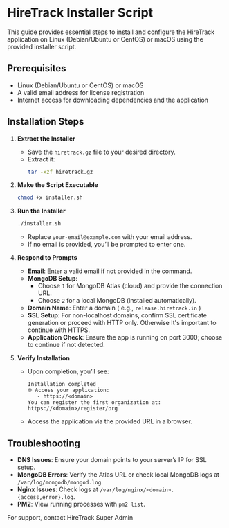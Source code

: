 # HireTrack Installer Script

This guide provides essential steps to install and configure the HireTrack application on Linux (Debian/Ubuntu or CentOS) or macOS using the provided installer script.

## Prerequisites

- Linux (Debian/Ubuntu or CentOS) or macOS
- A valid email address for license registration
- Internet access for downloading dependencies and the application

## Installation Steps

1. **Extract the Installer**

   - Save the `hiretrack.gz` file to your desired directory.
   - Extract it:
     ```bash
     tar -xzf hiretrack.gz
     ```
     <!-- - Navigate to the extracted directory:
       ```bash
       cd hiretrack-installer
       ``` -->

2. **Make the Script Executable**

   ```bash
   chmod +x installer.sh
   ```

3. **Run the Installer**

   ```bash
   ./installer.sh
   ```

   - Replace `your-email@example.com` with your email address.
   - If no email is provided, you’ll be prompted to enter one.

4. **Respond to Prompts**

   - **Email**: Enter a valid email if not provided in the command.
   - **MongoDB Setup**:
     - Choose `1` for MongoDB Atlas (cloud) and provide the connection URL.
     - Choose `2` for a local MongoDB (installed automatically).
   - **Domain Name**: Enter a domain ( e.g., `release.hiretrack.in` )
   - **SSL Setup**: For non-localhost domains, confirm SSL certificate generation or proceed with HTTP only. Otherwise It's important to continue with HTTPS.
   - **Application Check**: Ensure the app is running on port 3000; choose to continue if not detected.

5. **Verify Installation**
   - Upon completion, you’ll see:
     ```
     Installation completed
     🌐 Access your application:
        - https://<domain>
     You can register the first organization at:
     https://<domain>/register/org
     ```
   - Access the application via the provided URL in a browser.

## Troubleshooting

- **DNS Issues**: Ensure your domain points to your server’s IP for SSL setup.
- **MongoDB Errors**: Verify the Atlas URL or check local MongoDB logs at `/var/log/mongodb/mongod.log`.
- **Nginx Issues**: Check logs at `/var/log/nginx/<domain>.{access,error}.log`.
- **PM2**: View running processes with `pm2 list`.

For support, contact HireTrack Super Admin